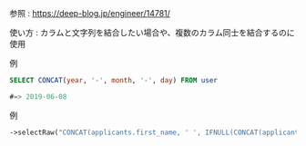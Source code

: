 参照 : https://deep-blog.jp/engineer/14781/

使い方 : カラムと文字列を結合したい場合や、複数のカラム同士を結合するのに使用

例

```sql
SELECT CONCAT(year, '-', month, '-', day) FROM user

#=> 2019-06-08
```

例

```php
->selectRaw("CONCAT(applicants.first_name, ' ', IFNULL(CONCAT(applicants.middle_name, ' '), ''), applicants.last_name) name")
```
